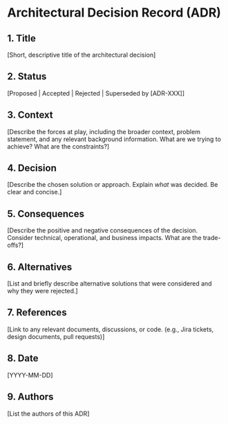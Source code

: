 # Architectural Decision Record (ADR)

## 1. Title

[Short, descriptive title of the architectural decision]

## 2. Status

[Proposed | Accepted | Rejected | Superseded by [ADR-XXX]]

## 3. Context

[Describe the forces at play, including the broader context, problem statement, and any relevant background information. What are we trying to achieve? What are the constraints?]

## 4. Decision

[Describe the chosen solution or approach. Explain *what* was decided. Be clear and concise.]

## 5. Consequences

[Describe the positive and negative consequences of the decision. Consider technical, operational, and business impacts. What are the trade-offs?]

## 6. Alternatives

[List and briefly describe alternative solutions that were considered and why they were rejected.]

## 7. References

[Link to any relevant documents, discussions, or code. (e.g., Jira tickets, design documents, pull requests)]

## 8. Date

[YYYY-MM-DD]

## 9. Authors

[List the authors of this ADR]
